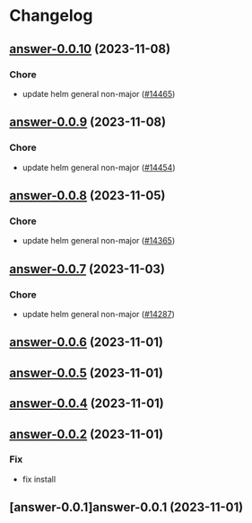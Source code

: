 # Changelog









## [answer-0.0.10](https://github.com/truecharts/charts/compare/answer-0.0.9...answer-0.0.10) (2023-11-08)

### Chore

- update helm general non-major ([#14465](https://github.com/truecharts/charts/issues/14465))
  
  


## [answer-0.0.9](https://github.com/truecharts/charts/compare/answer-0.0.8...answer-0.0.9) (2023-11-08)

### Chore

- update helm general non-major ([#14454](https://github.com/truecharts/charts/issues/14454))
  
  


## [answer-0.0.8](https://github.com/truecharts/charts/compare/answer-0.0.7...answer-0.0.8) (2023-11-05)

### Chore

- update helm general non-major ([#14365](https://github.com/truecharts/charts/issues/14365))
  
  


## [answer-0.0.7](https://github.com/truecharts/charts/compare/answer-0.0.6...answer-0.0.7) (2023-11-03)

### Chore

- update helm general non-major ([#14287](https://github.com/truecharts/charts/issues/14287))
  
  


## [answer-0.0.6](https://github.com/truecharts/charts/compare/answer-0.0.5...answer-0.0.6) (2023-11-01)




## [answer-0.0.5](https://github.com/truecharts/charts/compare/answer-0.0.4...answer-0.0.5) (2023-11-01)




## [answer-0.0.4](https://github.com/truecharts/charts/compare/answer-0.0.2...answer-0.0.4) (2023-11-01)




## [answer-0.0.2](https://github.com/truecharts/charts/compare/answer-0.0.1...answer-0.0.2) (2023-11-01)

### Fix

- fix install
  
  


## [answer-0.0.1]answer-0.0.1 (2023-11-01)

